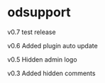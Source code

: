 # odsupport
v0.7
test release

v0.6
Added plugin auto update

v0.5
Hidden admin logo

v0.3
Added hidden comments
